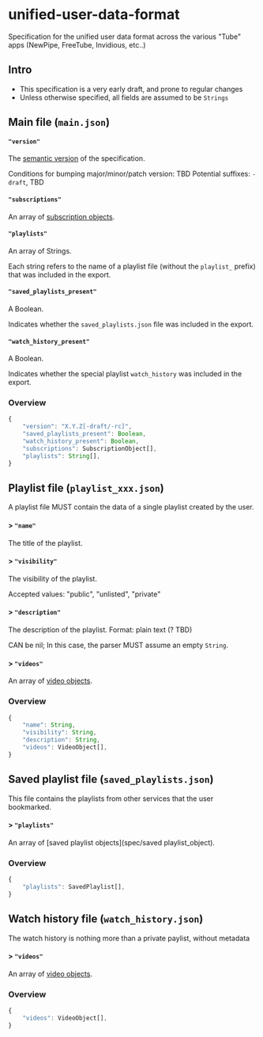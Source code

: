 # unified-user-data-format

Specification for the unified user data format across the various "Tube" apps (NewPipe, FreeTube, Invidious, etc..)

## Intro

* This specification is a very early draft, and prone to regular changes
* Unless otherwise specified, all fields are assumed to be `Strings`


## Main file (`main.json`)

#### `"version"`

The [semantic version](https://semver.org/) of the specification.

Conditions for bumping major/minor/patch version: TBD
Potential suffixes: `-draft`, TBD

#### `"subscriptions"`

An array of [subscription objects](spec/subscription_object).

#### `"playlists"`

An array of Strings.

Each string refers to the name of a playlist file (without the `playlist_` prefix)
that was included in the export.

#### `"saved_playlists_present"`

A Boolean.

Indicates whether the `saved_playlists.json` file was included in the export.

#### `"watch_history_present"`

A Boolean.

Indicates whether the special playlist `watch_history` was included in the export.

### Overview

```javascript
{
	"version": "X.Y.Z[-draft/-rc]",
	"saved_playlists_present": Boolean,
	"watch_history_present": Boolean,
	"subscriptions": SubscriptionObject[],
	"playlists": String[],
}
```


## Playlist file (`playlist_xxx.json`)

A playlist file MUST contain the data of a single playlist created by the user.

#### > `"name"`

The title of the playlist.

#### > `"visibility"`

The visibility of the playlist.

Accepted values: "public", "unlisted", "private"

#### > `"description"`

The description of the playlist.
Format: plain text (? TBD)

CAN be nil; In this case, the parser MUST assume an empty `String`.

#### > `"videos"`

An array of [video objects](spec/video_object).

### Overview

```javascript
{
	"name": String,
	"visibility": String,
	"description": String,
	"videos": VideoObject[],
}
```


## Saved playlist file (`saved_playlists.json`)

This file contains the playlists from other services that the user bookmarked.

#### > `"playlists"`

An array of [saved playlist objects](spec/saved playlist_object).

### Overview

```javascript
{
	"playlists": SavedPlaylist[],
}
```


## Watch history file (`watch_history.json`)

The watch history is nothing more than a private paylist, without metadata

#### > `"videos"`

An array of [video objects](spec/video_object).

### Overview

```javascript
{
	"videos": VideoObject[],
}
```
